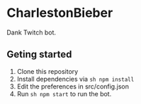 # CharlestonBieber
Dank Twitch bot.

## Geting started
1. Clone this repository
2. Install dependencies via ```sh npm install```
3. Edit the preferences in src/config.json
4. Run ```sh npm start``` to run the bot.

